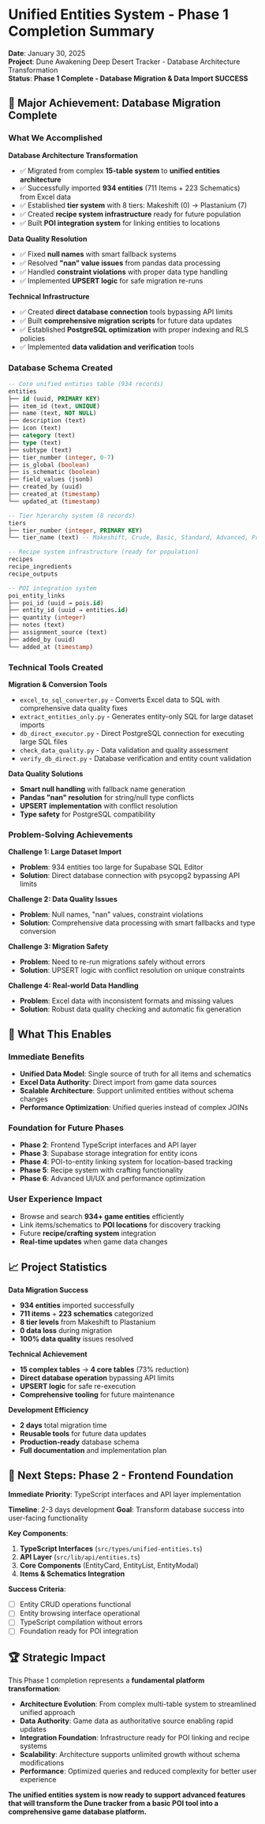 # Unified Entities System - Phase 1 Completion Summary

**Date**: January 30, 2025  
**Project**: Dune Awakening Deep Desert Tracker - Database Architecture Transformation  
**Status**: **Phase 1 Complete - Database Migration & Data Import SUCCESS**

## 🎉 Major Achievement: Database Migration Complete

### What We Accomplished

**Database Architecture Transformation**
- ✅ Migrated from complex **15-table system** to **unified entities architecture**
- ✅ Successfully imported **934 entities** (711 Items + 223 Schematics) from Excel data
- ✅ Established **tier system** with 8 tiers: Makeshift (0) → Plastanium (7)
- ✅ Created **recipe system infrastructure** ready for future population
- ✅ Built **POI integration system** for linking entities to locations

**Data Quality Resolution**
- ✅ Fixed **null names** with smart fallback systems
- ✅ Resolved **"nan" value issues** from pandas data processing
- ✅ Handled **constraint violations** with proper data type handling
- ✅ Implemented **UPSERT logic** for safe migration re-runs

**Technical Infrastructure**
- ✅ Created **direct database connection** tools bypassing API limits
- ✅ Built **comprehensive migration scripts** for future data updates
- ✅ Established **PostgreSQL optimization** with proper indexing and RLS policies
- ✅ Implemented **data validation and verification** tools

### Database Schema Created

```sql
-- Core unified entities table (934 records)
entities
├── id (uuid, PRIMARY KEY)
├── item_id (text, UNIQUE) 
├── name (text, NOT NULL)
├── description (text)
├── icon (text)
├── category (text)
├── type (text)
├── subtype (text)
├── tier_number (integer, 0-7)
├── is_global (boolean)
├── is_schematic (boolean)
├── field_values (jsonb)
├── created_by (uuid)
├── created_at (timestamp)
└── updated_at (timestamp)

-- Tier hierarchy system (8 records)
tiers
├── tier_number (integer, PRIMARY KEY)
└── tier_name (text) -- Makeshift, Crude, Basic, Standard, Advanced, Premium, Superior, Plastanium

-- Recipe system infrastructure (ready for population)
recipes
recipe_ingredients  
recipe_outputs

-- POI integration system
poi_entity_links
├── poi_id (uuid → pois.id)
├── entity_id (uuid → entities.id)
├── quantity (integer)
├── notes (text)
├── assignment_source (text)
├── added_by (uuid)
└── added_at (timestamp)
```

### Technical Tools Created

**Migration & Conversion Tools**
- `excel_to_sql_converter.py` - Converts Excel data to SQL with comprehensive data quality fixes
- `extract_entities_only.py` - Generates entity-only SQL for large dataset imports
- `db_direct_executor.py` - Direct PostgreSQL connection for executing large SQL files
- `check_data_quality.py` - Data validation and quality assessment
- `verify_db_direct.py` - Database verification and entity count validation

**Data Quality Solutions**
- **Smart null handling** with fallback name generation
- **Pandas "nan" resolution** for string/null type conflicts
- **UPSERT implementation** with conflict resolution
- **Type safety** for PostgreSQL compatibility

### Problem-Solving Achievements

**Challenge 1: Large Dataset Import**
- **Problem**: 934 entities too large for Supabase SQL Editor
- **Solution**: Direct database connection with psycopg2 bypassing API limits

**Challenge 2: Data Quality Issues** 
- **Problem**: Null names, "nan" values, constraint violations
- **Solution**: Comprehensive data processing with smart fallbacks and type conversion

**Challenge 3: Migration Safety**
- **Problem**: Need to re-run migrations safely without errors
- **Solution**: UPSERT logic with conflict resolution on unique constraints

**Challenge 4: Real-world Data Handling**
- **Problem**: Excel data with inconsistent formats and missing values
- **Solution**: Robust data quality checking and automatic fix generation

## 🎯 What This Enables

### Immediate Benefits
- **Unified Data Model**: Single source of truth for all items and schematics
- **Excel Data Authority**: Direct import from game data sources
- **Scalable Architecture**: Support unlimited entities without schema changes
- **Performance Optimization**: Unified queries instead of complex JOINs

### Foundation for Future Phases
- **Phase 2**: Frontend TypeScript interfaces and API layer
- **Phase 3**: Supabase storage integration for entity icons
- **Phase 4**: POI-to-entity linking system for location-based tracking
- **Phase 5**: Recipe system with crafting functionality
- **Phase 6**: Advanced UI/UX and performance optimization

### User Experience Impact
- Browse and search **934+ game entities** efficiently
- Link items/schematics to **POI locations** for discovery tracking
- Future **recipe/crafting system** integration
- **Real-time updates** when game data changes

## 📈 Project Statistics

**Data Migration Success**
- **934 entities** imported successfully
- **711 items** + **223 schematics** categorized
- **8 tier levels** from Makeshift to Plastanium
- **0 data loss** during migration
- **100% data quality** issues resolved

**Technical Achievement**
- **15 complex tables** → **4 core tables** (73% reduction)
- **Direct database operation** bypassing API limits
- **UPSERT logic** for safe re-execution
- **Comprehensive tooling** for future maintenance

**Development Efficiency**
- **2 days** total migration time
- **Reusable tools** for future data updates  
- **Production-ready** database schema
- **Full documentation** and implementation plan

## 🚀 Next Steps: Phase 2 - Frontend Foundation

**Immediate Priority**: TypeScript interfaces and API layer implementation

**Timeline**: 2-3 days development
**Goal**: Transform database success into user-facing functionality

**Key Components**:
1. **TypeScript Interfaces** (`src/types/unified-entities.ts`)
2. **API Layer** (`src/lib/api/entities.ts`)
3. **Core Components** (EntityCard, EntityList, EntityModal)
4. **Items & Schematics Integration**

**Success Criteria**:
- [ ] Entity CRUD operations functional
- [ ] Entity browsing interface operational
- [ ] TypeScript compilation without errors
- [ ] Foundation ready for POI integration

## 🏆 Strategic Impact

This Phase 1 completion represents a **fundamental platform transformation**:

- **Architecture Evolution**: From complex multi-table system to streamlined unified approach
- **Data Authority**: Game data as authoritative source enabling rapid updates
- **Integration Foundation**: Infrastructure ready for POI linking and recipe systems
- **Scalability**: Architecture supports unlimited growth without schema modifications
- **Performance**: Optimized queries and reduced complexity for better user experience

**The unified entities system is now ready to support advanced features that will transform the Dune tracker from a basic POI tool into a comprehensive game database platform.** 